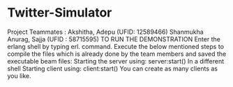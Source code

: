 # Twitter-Simulator
 Project Teammates :  Akshitha, Adepu (UFID: 12589466) Shanmukha Anurag, Sajja (UFID : 58715595) TO RUN THE DEMONSTRATION  Enter the erlang shell by typing erl. command. Execute the below mentioned steps to compile the files which is already done by the team members and saved the executable beam files:  Starting the server using: server:start() In a different shell Starting client using: client:start() You can create as many clients as you like.
